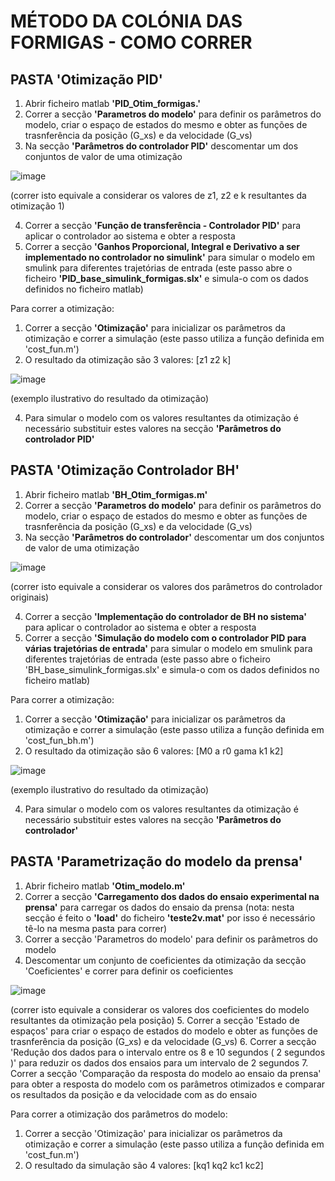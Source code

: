 # MÉTODO DA COLÓNIA DAS FORMIGAS - COMO CORRER
## PASTA 'Otimização PID'
1. Abrir ficheiro matlab **'PID_Otim_formigas.'**
2. Correr a secção **'Parametros do modelo'** para definir os parâmetros do modelo, criar o espaço de estados do mesmo e obter as funções de trasnferência da posição (G_xs) e da velocidade (G_vs)
3. Na secção **'Parâmetros do controlador PID'** descomentar um dos conjuntos de valor de uma otimização 

![image](https://github.com/Carolf27/PSA---P4---Sistema-hidr-ulico-22-23-/assets/129117353/a8efb6f7-3657-46d4-8acd-87b2dcde8d2b)

(correr isto equivale a considerar os valores de z1, z2 e k resultantes da otimização 1)

4. Correr a secção **'Função de transferência - Controlador PID'** para aplicar o controlador ao sistema e obter a resposta
5. Correr a secção **'Ganhos Proporcional, Integral e Derivativo a ser implementado no controlador no simulink'** para simular o modelo em smulink para diferentes trajetórias de entrada
(este passo abre o ficheiro **'PID_base_simulink_formigas.slx'** e simula-o com os dados definidos no ficheiro matlab)

Para correr a otimização:
1. Correr a secção **'Otimização'** para inicializar os parâmetros da otimização e correr a simulação
(este passo utiliza a função definida em 'cost_fun.m')
2. O resultado da otimização são 3 valores: [z1 z2 k]

![image](https://github.com/Carolf27/PSA---P4---Sistema-hidr-ulico-22-23-/assets/129117353/fa3062d3-9af5-43e2-95f0-60f71ef20a5a)

(exemplo ilustrativo do resultado da otimização)

4. Para simular o modelo com os valores resultantes da otimização é necessário substituir estes valores na secção **'Parâmetros do controlador PID'**

## PASTA 'Otimização Controlador BH'
1. Abrir ficheiro matlab **'BH_Otim_formigas.m'**
2. Correr a secção **'Parametros do modelo'** para definir os parâmetros do modelo, criar o espaço de estados do mesmo e obter as funções de trasnferência da posição (G_xs) e da velocidade (G_vs)
3. Na secção **'Parâmetros do controlador'** descomentar um dos conjuntos de valor de uma otimização 


![image](https://github.com/Carolf27/PSA---P4---Sistema-hidr-ulico-22-23-/assets/129117353/09126c91-82b8-478a-8528-3ed2c1bc34bc)

(correr isto equivale a considerar os valores dos parâmetros do controlador originais)

4. Correr a secção **'Implementação do controlador de BH no sistema'** para aplicar o controlador ao sistema e obter a resposta
5. Correr a secção **'Simulação do modelo com o controlador PID para várias trajetórias de entrada'** para simular o modelo em smulink para diferentes trajetórias de entrada
(este passo abre o ficheiro 'BH_base_simulink_formigas.slx' e simula-o com os dados definidos no ficheiro matlab)

Para correr a otimização:
1. Correr a secção **'Otimização'** para inicializar os parâmetros da otimização e correr a simulação
(este passo utiliza a função definida em 'cost_fun_bh.m')
2. O resultado da otimização são 6 valores: [M0 a r0 gama k1 k2]

![image](https://github.com/Carolf27/PSA---P4---Sistema-hidr-ulico-22-23-/assets/129117353/2fb77241-95a0-4ce7-adfb-38e4e212612c)

(exemplo ilustrativo do resultado da otimização)

4. Para simular o modelo com os valores resultantes da otimização é necessário substituir estes valores na secção **'Parâmetros do controlador'**


## PASTA 'Parametrização do modelo da prensa'
1. Abrir ficheiro matlab **'Otim_modelo.m'**
2. Correr a secção **'Carregamento dos dados do ensaio experimental na prensa'** para carregar os dados do ensaio da prensa 
(nota: nesta secção é feito o **'load'** do ficheiro **'teste2v.mat'** por isso é necessário tê-lo na mesma pasta para correr)
3. Correr a secção 'Parametros do modelo' para definir os parâmetros do modelo
4. Descomentar um conjunto de coeficientes da otimização da secção 'Coeficientes' e correr para definir os coeficientes

![image](https://github.com/Carolf27/PSA---P4---Sistema-hidr-ulico-22-23-/assets/129117353/2c3620c6-cac9-4fd2-a1fd-99f374c74199)

(correr isto equivale a considerar os valores dos coeficientes do modelo resultantes da otimização pela posição)
5. Correr a secção 'Estado de espaços' para criar o espaço de estados do modelo e obter as funções de trasnferência da posição (G_xs) e da velocidade (G_vs)
6. Correr a secção 'Redução dos dados para o intervalo entre os 8 e 10 segundos ( 2 segundos )' para reduzir os dados dos ensaios para um intervalo de 2 segundos
7. Correr a secção 'Comparação da resposta do modelo ao ensaio da prensa' para obter a resposta do modelo com os parâmetros otimizados e comparar os resultados da posição e da velocidade com as do ensaio

Para correr a otimização dos parâmetros do modelo:
1. Correr a secção 'Otimização' para inicializar os parâmetros da otimização e correr a simulação
(este passo utiliza a função definida em 'cost_fun.m')
2. O resultado da simulação são 4 valores: [kq1 kq2 kc1 kc2]



